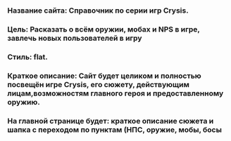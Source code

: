 ### Название сайта: Справочник по серии игр Crysis.
### Цель: Расказать о всём оружии, мобах и NPS в игре, завлечь новых пользователей в игру 
### Стиль: flat.
### Краткое описание: Сайт будет целиком и полностью посвещён игре Crysis, его сюжету, действующим лицам,возможностям главного героя и предоставленному оружию.
### На главной странице будет: краткое описание сюжета и шапка с переходом по пунктам (НПС, оружие, мобы, босы
